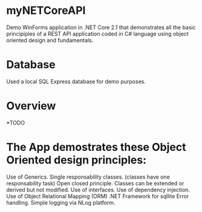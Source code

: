 # myNETCoreAPI
Demo WinForms application in .NET Core 2.1 that demonstrates all the basic principiples of a REST API application coded in C# language using object oriented design and fundamentals.

# Database
Used a local SQL Express database for demo purposes.

# Overview
*TODO

# The App demostrates these Object Oriented design principles:

Use of Generics.
Single responsability classes. (classes have one responsability task)
Open closed principle. Classes can be extended or derived but not modified.
Use of interfaces.
Use of dependency injection.
Use of Object Relational Mapping (ORM) .NET Framework for sqllite
Error handling.
Simple logging via NLog platform.

